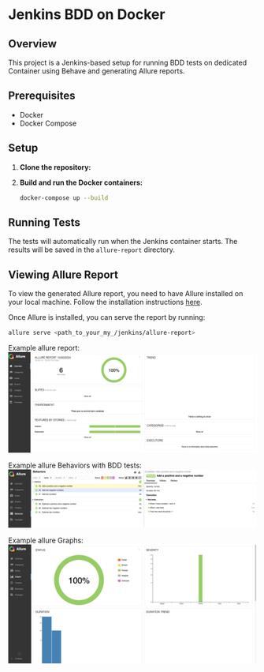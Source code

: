 # Jenkins BDD on Docker

## Overview
This project is a Jenkins-based setup for running BDD tests on dedicated Container using Behave and generating Allure reports.

## Prerequisites
- Docker
- Docker Compose

## Setup

1. **Clone the repository:**

2. **Build and run the Docker containers:**
    ```sh
    docker-compose up --build
    ```

## Running Tests
The tests will automatically run when the Jenkins container starts. The results will be saved in the `allure-report` directory.

## Viewing Allure Report
To view the generated Allure report, you need to have Allure installed on your local machine. Follow the installation instructions [here]([https://allure-report.readthedocs.io/en/latest/](https://allurereport.org/docs/install/)).

Once Allure is installed, you can serve the report by running:
```sh
allure serve <path_to_your_my_/jenkins/allure-report> 
```

Example allure report:
![img_1.png](img_1.png)

Example allure Behaviors with BDD tests:
![img.png](img.png)

Example allure Graphs:
![img_2.png](img_2.png)
